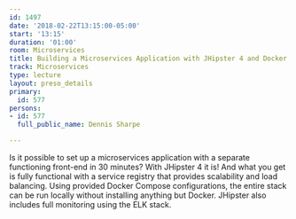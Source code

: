 ```yaml
---
id: 1497
date: '2018-02-22T13:15:00-05:00'
start: '13:15'
duration: '01:00'
room: Microservices
title: Building a Microservices Application with JHipster 4 and Docker in 30 Minutes
track: Microservices
type: lecture
layout: preso_details
primary:
  id: 577
persons:
- id: 577
  full_public_name: Dennis Sharpe

---
```

Is it possible to set up a microservices application with a separate functioning front-end in 30 minutes? With JHipster 4 it is! And what you get is fully functional with a service registry that provides scalability and load balancing. Using provided Docker Compose configurations, the entire stack can be run locally without installing anything but Docker. JHipster also includes full monitoring using the ELK stack. 